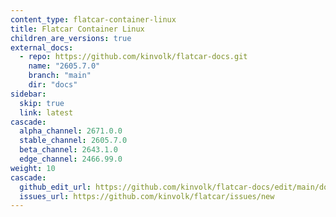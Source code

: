 ```yaml
---
content_type: flatcar-container-linux
title: Flatcar Container Linux
children_are_versions: true
external_docs:
  - repo: https://github.com/kinvolk/flatcar-docs.git
    name: "2605.7.0"
    branch: "main"
    dir: "docs"
sidebar:
  skip: true
  link: latest
cascade:
  alpha_channel: 2671.0.0
  stable_channel: 2605.7.0
  beta_channel: 2643.1.0
  edge_channel: 2466.99.0
weight: 10
cascade:
  github_edit_url: https://github.com/kinvolk/flatcar-docs/edit/main/docs/
  issues_url: https://github.com/kinvolk/flatcar/issues/new
---
```

